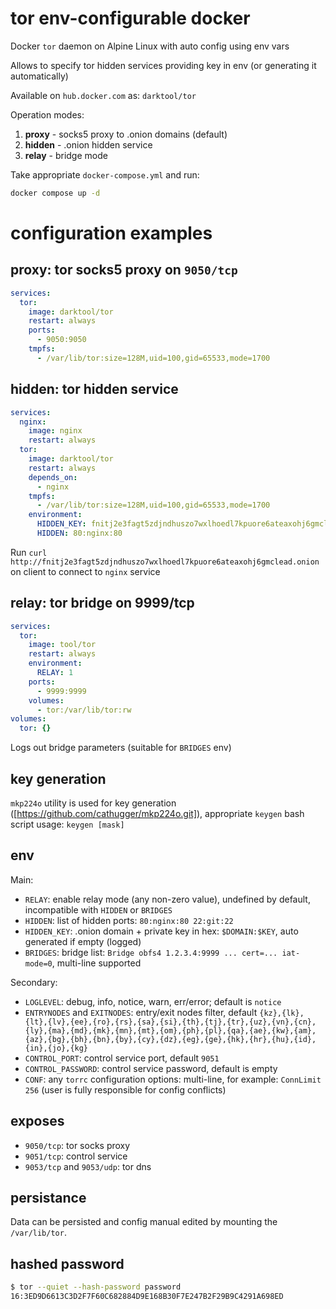 # tor env-configurable docker
Docker `tor` daemon on Alpine Linux with auto config using env vars

Allows to specify tor hidden services providing key in env (or generating it automatically)

Available on `hub.docker.com` as: `darktool/tor`

Operation modes:
1. __proxy__ - socks5 proxy to .onion domains (default)
2. __hidden__ - .onion hidden service
3. __relay__ - bridge mode

Take appropriate `docker-compose.yml` and run:
```bash
docker compose up -d
```

# configuration examples
## proxy: tor socks5 proxy on `9050/tcp`
```yml
services:
  tor:
    image: darktool/tor
    restart: always
    ports:
      - 9050:9050
    tmpfs:
      - /var/lib/tor:size=128M,uid=100,gid=65533,mode=1700
```

## hidden: tor hidden service
```yml
services:
  nginx:
    image: nginx
    restart: always
  tor:
    image: darktool/tor
    restart: always
    depends_on:
      - nginx
    tmpfs:
      - /var/lib/tor:size=128M,uid=100,gid=65533,mode=1700
    environment:
      HIDDEN_KEY: fnitj2e3fagt5zdjndhuszo7wxlhoedl7kpuore6ateaxohj6gmclead.onion:qBi4NG6Jnopdn1aSG8OnodSBYD1ChHZ0zP8M+sy7iG1Si8dhNfg6EfxthJkMkfj5XZeNLEs0HNSecZdNR+OP0g==
      HIDDEN: 80:nginx:80
```
Run `curl http://fnitj2e3fagt5zdjndhuszo7wxlhoedl7kpuore6ateaxohj6gmclead.onion` on client to connect to `nginx` service

## relay: tor bridge on 9999/tcp
```yml
services:
  tor:
    image: tool/tor
    restart: always
    environment:
      RELAY: 1
    ports:
      - 9999:9999
    volumes:
      - tor:/var/lib/tor:rw
volumes:
  tor: {}
```
Logs out bridge parameters (suitable for `BRIDGES` env)

## key generation
`mkp224o` utility is used for key generation ([https://github.com/cathugger/mkp224o.git]), appropriate `keygen` bash script usage: `keygen [mask]`

## env
Main:
- `RELAY`: enable relay mode (any non-zero value), undefined by default, incompatible with `HIDDEN` or `BRIDGES`
- `HIDDEN`: list of hidden ports: `80:nginx:80 22:git:22`
- `HIDDEN_KEY`: .onion domain + private key in hex: `$DOMAIN:$KEY`, auto generated if empty (logged)
- `BRIDGES`: bridge list: `Bridge obfs4 1.2.3.4:9999 ... cert=... iat-mode=0`, multi-line supported

Secondary:
- `LOGLEVEL`: debug, info, notice, warn, err/error; default is `notice`
- `ENTRYNODES` and `EXITNODES`: entry/exit nodes filter, default `{kz},{lk},{lt},{lv},{ee},{ro},{rs},{sa},{si},{th},{tj},{tr},{uz},{vn},{cn},{ly},{ma},{md},{mk},{mn},{mt},{om},{ph},{pl},{qa},{ae},{kw},{am},{az},{bg},{bh},{bn},{by},{cy},{dz},{eg},{ge},{hk},{hr},{hu},{id},{in},{jo},{kg}`
- `CONTROL_PORT`: control service port, default `9051`
- `CONTROL_PASSWORD`: control service password, default is empty
- `CONF`: any `torrc` configuration options: multi-line, for example: `ConnLimit 256` (user is fully responsible for config conflicts)

## exposes
- `9050/tcp`: tor socks proxy
- `9051/tcp`: control service
- `9053/tcp` and `9053/udp`: tor dns

## persistance
Data can be persisted and config manual edited by mounting the `/var/lib/tor`.

## hashed password
```bash
$ tor --quiet --hash-password password
16:3ED9D6613C3D2F7F60C682884D9E168B30F7E247B2F29B9C4291A698ED
```
